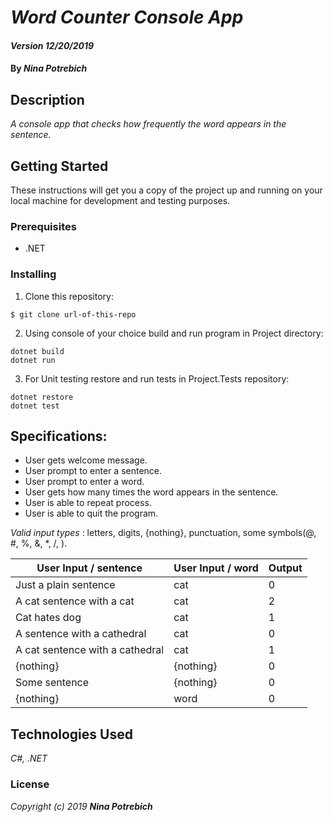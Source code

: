 # _Word Counter Console App_

#### _Version 12/20/2019_

#### By _**Nina Potrebich**_

## Description

_A console app that checks how frequently the word appears in the sentence._

## Getting Started

These instructions will get you a copy of the project up and running on your local machine for development and testing purposes.

### Prerequisites

* .NET

### Installing

1. Clone this repository:
```
$ git clone url-of-this-repo
```
2. Using console of your choice build and run program in Project directory:
```
dotnet build 
dotnet run
```
3. For Unit testing restore and run tests in Project.Tests repository:
```
dotnet restore
dotnet test
``` 

## Specifications:
* User gets welcome message.
* User prompt to enter a sentence. 
* User prompt to enter a word.
* User gets how many times the word appears in the sentence.
* User is able to repeat process.
* User is able to quit the program.

*Valid input types* : letters, digits, {nothing}, punctuation, some symbols(@, #, %, &, *, /, \).

| User Input / sentence | User Input / word | Output |
|---|---|---|
| Just a plain sentence | cat | 0 |
| A cat sentence with a cat | cat | 2 |
| Cat hates dog | cat | 1 |
| A sentence with a cathedral | cat | 0 |
| A cat sentence with a cathedral | cat | 1 |
| {nothing} | {nothing} | 0 |
| Some sentence | {nothing} | 0 |
| {nothing} | word | 0 |


## Technologies Used

_C#, .NET_

### License

*_Copyright (c) 2019 **Nina Potrebich**_*